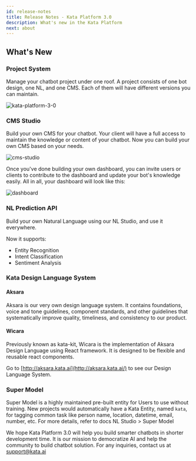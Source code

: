 ```yaml
---
id: release-notes
title: Release Notes - Kata Platform 3.0
description: What's new in the Kata Platform
next: about
---
```


## What's New

### Project System

Manage your chatbot project under one roof. A project consists of one bot design, one NL, and one CMS. Each of them will have different versions you can maintain.

![kata-platform-3-0](/images/release-notes/kata-platform-3-0.jpg)

### CMS Studio

Build your own CMS for your chatbot. Your client will have a full access to maintain the knowledge or content of your chatbot. Now you can build your own CMS based on your needs.

![cms-studio](/images/release-notes/cms-studio.png)

Once you've done building your own dashboard, you can invite users or clients to contribute to the dashboard and update your bot's knowledge easily. All in all, your dashboard will look like this:

![dashboard](/images/release-notes/dashboard.jpg)

### NL Prediction API

Build your own Natural Language using our NL Studio, and use it everywhere.

Now it supports:

- Entity Recognition
- Intent Classification
- Sentiment Analysis

### Kata Design Language System

#### Aksara

Aksara is our very own design language system. It contains foundations, voice and tone guidelines, component standards, and other guidelines that systematically improve quality, timeliness, and consistency to our product.

#### Wicara

Previously known as kata-kit, Wicara is the implementation of Aksara Design Language using React framework. It is designed to be flexible and reusable react components.

Go to [http://aksara.kata.ai](http://aksara.kata.ai/) to see our Design Language System.

### Super Model

Super Model is a highly maintained pre-built entity for Users to use without training. New projects would automatically have a Kata Entity, named `kata`, for tagging common task like person name, location, datetime, email, number, etc. For more details, refer to docs NL Studio > Super Model

We hope Kata Platform 3.0 will help you build smarter chatbots in shorter development time. It is our mission to democratize AI and help the community to build chatbot solution. For any inquiries, contact us at support@kata.ai
